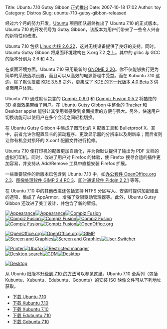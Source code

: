 Title: Ubuntu 7.10 Gutsy Gibbon 正式推出
Date: 2007-10-18 17:02
Author: toy
Category: Distros
Slug: ubuntu-710-gutsy-gibbon-released

经过六个月的努力开发，[Ubuntu](http://www.ubuntu.com/)
项目团队最终推出了 Ubuntu 7.10 的正式版本。Ubuntu 7.10 的开发代号为
Gutsy Gibbon，该版本为用户们带来了一些令人兴奋的新特性和改进。

Ubuntu 7.10 包括 [Linux 内核
2.6.22](http://linuxtoy.org/archives/linux-kernel-2622-released.html)，这对无线设备提供了良好的支持。同时，Ubuntu
Gutsy Gibbon 将桌面环境建构在 X.org 7.2 之上。其中的 glibc 与 GCC
的版本分别为 2.6 和 4.2。

在桌面环境方面，Ubuntu 7.10 采用最新的 [GNOME
2.20](http://linuxtoy.org/archives/gnome-220-released.html)。你不仅能够执行更为简单的系统选项设置，而且可以从高效的电源管理中受益。而在
Kubuntu 7.10 这边，除了默认搭载 [KDE
3.5.8](http://linuxtoy.org/archives/kde-358-released.html)
之外，更集成了 [KDE 的下一代版本 4.0 Beta
3](http://linuxtoy.org/archives/kde-40-beta-3-released.html)
供桌面用户体验。

Ubuntu 7.10 通过默认包含的 [Compiz
0.6.0](http://linuxtoy.org/archives/compiz-060-released.html) 和 [Compiz
Fusion
0.5.2](http://linuxtoy.org/archives/compiz-fusion-052-released.html)
将酷炫的 3D 桌面效果带给了用户。在 Ubuntu Gutsy Gibbon 中整合的
[Tracker](http://linuxtoy.org/archives/tracker.html) 和 Deskbar applet
能够让其使用者感受到桌面搜索的方便与强大。另外，快速用户切换功能可以使用户在多个会话之间轻松切换。

在 Ubuntu Gutsy Gibbon 中集成了图形化的 X 配置工具和 Bulletproof
X。其中，前者允许你配置显卡的驱动程序、更改显示器的分辨率以及刷新率；而后者则让你有机会对损坏的
X.conf 配置文件进行抢修。

Ubuntu 7.10 使打印机的配置更加自动化，并为你默认提供了输出为 PDF
文档的虚拟打印机。同时，改进了用户对 Firefox 的体验，使 Firefox
搜寻合适的插件更加容易，并支持从 Add/Remove 工具中直接安装 Firefox
扩展。

一些重要软件的新版本已包含到 Ubuntu 7.10 中，如[办公套件 OpenOffice.org
2.3](http://linuxtoy.org/archives/openofficeorg-230-released.html)、[图像处理软件
GIMP 2.4 RC
3](http://linuxtoy.org/archives/gimp-240-new-features.html)、[即时通讯软件
Pidgin 2.2.1](http://linuxtoy.org/archives/pidgin-221-released.html)
等等。

在 Ubuntu 7.10 中的其他改进还包括支持 NTFS
分区写入、安装时提供加密硬盘的选项、集成了
AppArmor、增强了受限驱动管理器等。此外，Ubuntu Gutsy Gibbon
还改进了美工设计，并包含了新的壁纸。

[![Appearance](http://i.linuxtoy.org/i/ubuntu710/appearance01-thumb.png)](http://i.linuxtoy.org/i/ubuntu710/appearance01.png)[![Appearance](http://i.linuxtoy.org/i/ubuntu710/appearance02-thumb.png)](http://i.linuxtoy.org/i/ubuntu710/appearance02.png)[![Compiz
Fusion](http://i.linuxtoy.org/i/ubuntu710/compiz-fusion01-thumb.png)](http://i.linuxtoy.org/i/ubuntu710/compiz-fusion01.png)  
[![Compiz
Fusion](http://i.linuxtoy.org/i/ubuntu710/compiz-fusion02-thumb.png)](http://i.linuxtoy.org/i/ubuntu710/compiz-fusion02.png)[![Compiz
Fusion](http://i.linuxtoy.org/i/ubuntu710/compiz-fusion03-thumb.png)](http://i.linuxtoy.org/i/ubuntu710/compiz-fusion03.png)[![Compiz
Fusion](http://i.linuxtoy.org/i/ubuntu710/compiz-fusion04-thumb.png)](http://i.linuxtoy.org/i/ubuntu710/compiz-fusion04.png)  
[![Compiz
Fusion](http://i.linuxtoy.org/i/ubuntu710/compiz-fusion05-thumb.png)](http://i.linuxtoy.org/i/ubuntu710/compiz-fusion05.png)[![Compiz
Fusion](http://i.linuxtoy.org/i/ubuntu710/compiz-fusion06-thumb.png)](http://i.linuxtoy.org/i/ubuntu710/compiz-fusion06.png)[![OpenOffice.org](http://i.linuxtoy.org/i/ubuntu710/openoffice01-thumb.png)](http://i.linuxtoy.org/i/ubuntu710/openoffice01.png)  

[![OpenOffice.org](http://i.linuxtoy.org/i/ubuntu710/openoffice02-thumb.png)](http://i.linuxtoy.org/i/ubuntu710/openoffice02.png)[![OpenOffice.org](http://i.linuxtoy.org/i/ubuntu710/openoffice03-thumb.png)](http://i.linuxtoy.org/i/ubuntu710/openoffice03.png)[![GIMP](http://i.linuxtoy.org/i/ubuntu710/gimp-thumb.png)](http://i.linuxtoy.org/i/ubuntu710/gimp.png)  
[![Screen and
Graphics](http://i.linuxtoy.org/i/ubuntu710/screen-graphics01-thumb.png)](http://i.linuxtoy.org/i/ubuntu710/screen-graphics01.png)[![Screen
and
Graphics](http://i.linuxtoy.org/i/ubuntu710/screen-graphics02-thumb.png)](http://i.linuxtoy.org/i/ubuntu710/screen-graphics02.png)[![User
Switcher](http://i.linuxtoy.org/i/ubuntu710/user-switcher-thumb.png)](http://i.linuxtoy.org/i/ubuntu710/user-switcher.png)  

[![Printer](http://i.linuxtoy.org/i/ubuntu710/printer-thumb.png)](http://i.linuxtoy.org/i/ubuntu710/printer.png)[![Ubufox](http://i.linuxtoy.org/i/ubuntu710/ubufox-thumb.png)](http://i.linuxtoy.org/i/ubuntu710/ubufox.png)[![Restricted
manager](http://i.linuxtoy.org/i/ubuntu710/restricted-manager-thumb.png)](http://i.linuxtoy.org/i/ubuntu710/restricted-manager.png)  
[![Desktop
search](http://i.linuxtoy.org/i/ubuntu710/desktop-search-thumb.png)](http://i.linuxtoy.org/i/ubuntu710/desktop-search.png)[![GDM](http://i.linuxtoy.org/i/ubuntu710/gdm-thumb.png)](http://i.linuxtoy.org/i/ubuntu710/gdm.png)[![Desktop](http://i.linuxtoy.org/i/ubuntu710/desktop01-thumb.png)](http://i.linuxtoy.org/i/ubuntu710/desktop01.png)  

[![Desktop](http://i.linuxtoy.org/i/ubuntu710/desktop02-thumb.png)](http://i.linuxtoy.org/i/ubuntu710/desktop02.png)

从 Ubuntu 旧版本[升级到 7.10
的方法](http://www.ubuntu.com/getubuntu/upgrading)可以参见这里。Ubuntu
7.10 全系列（包括 Kubuntu、Xubuntu、Edubuntu、Gobuntu）的安装 ISO
映像文件可从下列地址获取。

- [下载 Ubuntu 7.10](http://releases.ubuntu.com/7.10/)  
- [下载 Kubuntu
7.10](http://releases.ubuntu.com/releases/kubuntu/7.10/)  
- [下载 Xubuntu
7.10](http://cdimage.ubuntu.com/xubuntu/releases/7.10/)  
- [下载 Edubuntu
7.10](http://releases.ubuntu.com/releases/edubuntu/7.10/)  
- [下载 Gobuntu
7.10](http://cdimage.ubuntu.com/cdimage/gobuntu/releases/7.10/)

